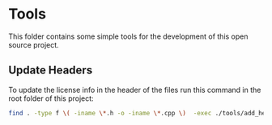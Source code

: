 # Tools

This folder contains some simple tools for the development of this open source project.

## Update Headers

To update the license info in the header of the files run this command in the root folder of this project:

```bash
find . -type f \( -iname \*.h -o -iname \*.cpp \)  -exec ./tools/add_header.sh {} ./tools/header.txt  \;
```
